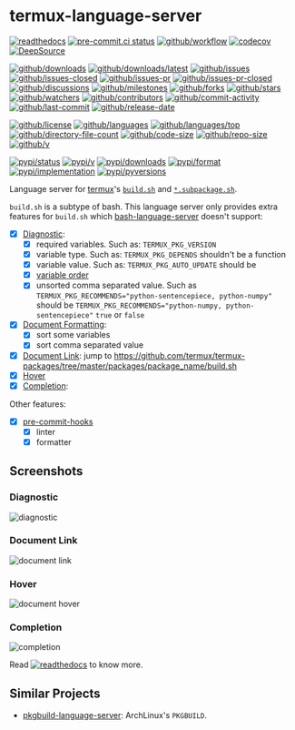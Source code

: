 # termux-language-server

[![readthedocs](https://shields.io/readthedocs/termux-language-server)](https://termux-language-server.readthedocs.io)
[![pre-commit.ci status](https://results.pre-commit.ci/badge/github/termux/termux-language-server/main.svg)](https://results.pre-commit.ci/latest/github/termux/termux-language-server/main)
[![github/workflow](https://github.com/termux/termux-language-server/actions/workflows/main.yml/badge.svg)](https://github.com/termux/termux-language-server/actions)
[![codecov](https://codecov.io/gh/termux/termux-language-server/branch/main/graph/badge.svg)](https://codecov.io/gh/termux/termux-language-server)
[![DeepSource](https://deepsource.io/gh/termux/termux-language-server.svg/?show_trend=true)](https://deepsource.io/gh/termux/termux-language-server)

[![github/downloads](https://shields.io/github/downloads/termux/termux-language-server/total)](https://github.com/termux/termux-language-server/releases)
[![github/downloads/latest](https://shields.io/github/downloads/termux/termux-language-server/latest/total)](https://github.com/termux/termux-language-server/releases/latest)
[![github/issues](https://shields.io/github/issues/termux/termux-language-server)](https://github.com/termux/termux-language-server/issues)
[![github/issues-closed](https://shields.io/github/issues-closed/termux/termux-language-server)](https://github.com/termux/termux-language-server/issues?q=is%3Aissue+is%3Aclosed)
[![github/issues-pr](https://shields.io/github/issues-pr/termux/termux-language-server)](https://github.com/termux/termux-language-server/pulls)
[![github/issues-pr-closed](https://shields.io/github/issues-pr-closed/termux/termux-language-server)](https://github.com/termux/termux-language-server/pulls?q=is%3Apr+is%3Aclosed)
[![github/discussions](https://shields.io/github/discussions/termux/termux-language-server)](https://github.com/termux/termux-language-server/discussions)
[![github/milestones](https://shields.io/github/milestones/all/termux/termux-language-server)](https://github.com/termux/termux-language-server/milestones)
[![github/forks](https://shields.io/github/forks/termux/termux-language-server)](https://github.com/termux/termux-language-server/network/members)
[![github/stars](https://shields.io/github/stars/termux/termux-language-server)](https://github.com/termux/termux-language-server/stargazers)
[![github/watchers](https://shields.io/github/watchers/termux/termux-language-server)](https://github.com/termux/termux-language-server/watchers)
[![github/contributors](https://shields.io/github/contributors/termux/termux-language-server)](https://github.com/termux/termux-language-server/graphs/contributors)
[![github/commit-activity](https://shields.io/github/commit-activity/w/termux/termux-language-server)](https://github.com/termux/termux-language-server/graphs/commit-activity)
[![github/last-commit](https://shields.io/github/last-commit/termux/termux-language-server)](https://github.com/termux/termux-language-server/commits)
[![github/release-date](https://shields.io/github/release-date/termux/termux-language-server)](https://github.com/termux/termux-language-server/releases/latest)

[![github/license](https://shields.io/github/license/termux/termux-language-server)](https://github.com/termux/termux-language-server/blob/main/LICENSE)
[![github/languages](https://shields.io/github/languages/count/termux/termux-language-server)](https://github.com/termux/termux-language-server)
[![github/languages/top](https://shields.io/github/languages/top/termux/termux-language-server)](https://github.com/termux/termux-language-server)
[![github/directory-file-count](https://shields.io/github/directory-file-count/termux/termux-language-server)](https://github.com/termux/termux-language-server)
[![github/code-size](https://shields.io/github/languages/code-size/termux/termux-language-server)](https://github.com/termux/termux-language-server)
[![github/repo-size](https://shields.io/github/repo-size/termux/termux-language-server)](https://github.com/termux/termux-language-server)
[![github/v](https://shields.io/github/v/release/termux/termux-language-server)](https://github.com/termux/termux-language-server)

[![pypi/status](https://shields.io/pypi/status/termux-language-server)](https://pypi.org/project/termux-language-server/#description)
[![pypi/v](https://shields.io/pypi/v/termux-language-server)](https://pypi.org/project/termux-language-server/#history)
[![pypi/downloads](https://shields.io/pypi/dd/termux-language-server)](https://pypi.org/project/termux-language-server/#files)
[![pypi/format](https://shields.io/pypi/format/termux-language-server)](https://pypi.org/project/termux-language-server/#files)
[![pypi/implementation](https://shields.io/pypi/implementation/termux-language-server)](https://pypi.org/project/termux-language-server/#files)
[![pypi/pyversions](https://shields.io/pypi/pyversions/termux-language-server)](https://pypi.org/project/termux-language-server/#files)

Language server for
[termux](https://termux.dev)'s
[`build.sh`](https://github.com/termux/termux-packages/wiki/Creating-new-package)
and
[`*.subpackage.sh`](https://github.com/termux/termux-packages/wiki/Creating-new-package#writing-a-subpackage-script).

`build.sh` is a subtype of bash.
This language server only provides extra features for `build.sh` which
[bash-language-server](https://github.com/bash-lsp/bash-language-server)
doesn't support:

- [x] [Diagnostic](https://microsoft.github.io/language-server-protocol/specifications/specification-current#diagnostic):
  - [x] required variables. Such as: `TERMUX_PKG_VERSION`
  - [x] variable type. Such as: `TERMUX_PKG_DEPENDS` shouldn't be a function
  - [x] variable value. Such as: `TERMUX_PKG_AUTO_UPDATE` should be
  - [x] [variable order](https://github.com/termux/termux-packages/wiki/Creating-new-package#table-of-available-package-control-fields)
  - [x] unsorted comma separated value. Such as
    `TERMUX_PKG_RECOMMENDS="python-sentencepiece, python-numpy"`
    should be `TERMUX_PKG_RECOMMENDS="python-numpy, python-sentencepiece"`
    `true` or `false`
- [x] [Document Formatting](https://microsoft.github.io/language-server-protocol/specifications/specification-current#textDocument_formatting):
  - [x] sort some variables
  - [x] sort comma separated value
- [x] [Document Link](https://microsoft.github.io/language-server-protocol/specifications/specification-current#textDocument_documentLink):
  jump to
  <https://github.com/termux/termux-packages/tree/master/packages/package_name/build.sh>
- [x] [Hover](https://microsoft.github.io/language-server-protocol/specifications/specification-current#textDocument_hover)
- [x] [Completion](https://microsoft.github.io/language-server-protocol/specifications/specification-current#textDocument_completion):

Other features:

- [x] [pre-commit-hooks](https://pre-commit.com/)
  - [x] linter
  - [x] formatter

## Screenshots

### Diagnostic

![diagnostic](https://github.com/termux/termux-language-server/assets/32936898/598c371f-151d-442f-b782-e504a3d08872)

### Document Link

![document link](https://github.com/termux/termux-language-server/assets/32936898/9149386d-0e19-4f88-9931-dba8a3d960bc)

### Hover

![document hover](https://github.com/termux/termux-language-server/assets/32936898/5dfbe6d1-6bff-4ffd-bc8e-ad2c2895af52)

### Completion

![completion](https://github.com/termux/termux-language-server/assets/32936898/11f2bafc-cb3b-4559-9c3e-6df474e819bd)

Read
[![readthedocs](https://shields.io/readthedocs/termux-language-server)](https://termux-language-server.readthedocs.io)
to know more.

## Similar Projects

- [pkgbuild-language-server](https://github.com/Freed-Wu/pkgbuild-language-server):
  ArchLinux's `PKGBUILD`.
